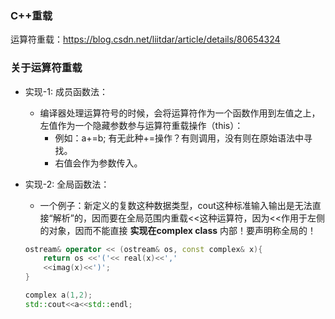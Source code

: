 ### C++重载

 
 运算符重载：https://blog.csdn.net/liitdar/article/details/80654324
 

 ### 关于运算符重载

* 实现-1: 成员函数法：
    * 编译器处理运算符号的时候，会将运算符作为一个函数作用到左值之上，左值作为一个隐藏参数参与运算符重载操作（this）：
        * 例如：a+=b; 有无此种+=操作？有则调用，没有则在原始语法中寻找。
        * 右值会作为参数传入。

* 实现-2: 全局函数法：
    * 一个例子：新定义的复数这种数据类型，cout这种标准输入输出是无法直接“解析”的，因而要在全局范围内重载<<这种运算符，因为<<作用于左侧的对象，因而不能直接 **实现在complex class** 内部！要声明称全局的！
    ```C++
    ostream& operator << (ostream& os, const complex& x){
        return os <<'('<< real(x)<<','
        <<imag(x)<<')';
    }

    complex a(1,2);
    std::cout<<a<<std::endl;
    ```